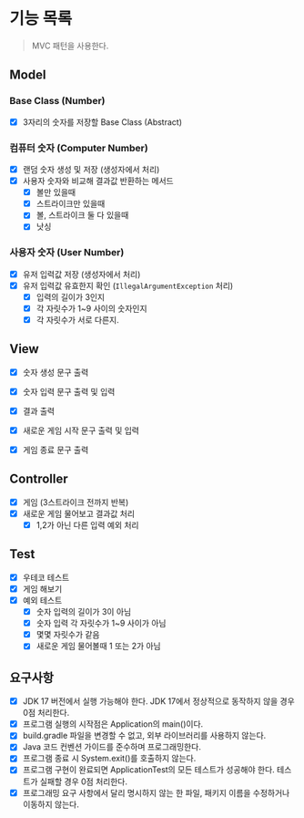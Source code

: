 # 기능 목록

> MVC 패턴을 사용한다.

## Model

### Base Class (Number)

- [x] 3자리의 숫자를 저장할 Base Class (Abstract)

### 컴퓨터 숫자 (Computer Number)

- [x] 랜덤 숫자 생성 및 저장 (생성자에서 처리)
- [x] 사용자 숫자와 비교해 결과값 반환하는 메서드
  - [x] 볼만 있을때
  - [x] 스트라이크만 있을때
  - [x] 볼, 스트라이크 둘 다 있을때
  - [x] 낫싱

### 사용자 숫자 (User Number)

- [x] 유저 입력값 저장 (생성자에서 처리)
- [x] 유저 입력값 유효한지 확인 (`IllegalArgumentException` 처리)
  - [x] 입력의 길이가 3인지
  - [x] 각 자릿수가 1~9 사이의 숫자인지
  - [x] 각 자릿수가 서로 다른지.

## View

- [x] 숫자 생성 문구 출력
- [x] 숫자 입력 문구 출력 및 입력
- [x] 결과 출력
- [x] 새로운 게임 시작 문구 출력 및 입력
- [x] 게임 종료 문구 출력


## Controller

- [x] 게임 (3스트라이크 전까지 반복)
- [x] 새로운 게임 물어보고 결과값 처리
  - [x] 1,2가 아닌 다른 입력 예외 처리

## Test

- [x] 우테코 테스트
- [x] 게임 해보기
- [x] 예외 테스트
  - [x] 숫자 입력의 길이가 3이 아님
  - [x] 숫자 입력 각 자릿수가 1~9 사이가 아님
  - [x] 몇몇 자릿수가 같음
  - [x] 새로운 게임 물어볼때 1 또는 2가 아님

## 요구사항
- [x] JDK 17 버전에서 실행 가능해야 한다. JDK 17에서 정상적으로 동작하지 않을 경우 0점 처리한다.
- [x] 프로그램 실행의 시작점은 Application의 main()이다.
- [x] build.gradle 파일을 변경할 수 없고, 외부 라이브러리를 사용하지 않는다.
- [x] Java 코드 컨벤션 가이드를 준수하며 프로그래밍한다.
- [x] 프로그램 종료 시 System.exit()를 호출하지 않는다.
- [x] 프로그램 구현이 완료되면 ApplicationTest의 모든 테스트가 성공해야 한다. 테스트가 실패할 경우 0점 처리한다.
- [x] 프로그래밍 요구 사항에서 달리 명시하지 않는 한 파일, 패키지 이름을 수정하거나 이동하지 않는다.